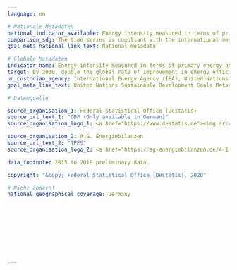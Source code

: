 ```yaml
---
language: en

# Nationale Metadaten
national_indicator_available: Energy intensity measured in terms of primary energy and GDP
comparison_sdg: The time series is compliant with the international metadata description.
goal_meta_national_link_text: National metadata

# Globale Metadaten
indicator_name: Energy intensity measured in terms of primary energy and GDP
target: By 2030, double the global rate of improvement in energy efficiency
un_custodian_agency: International Energy Agency (IEA), United Nations Statistics Division (UNSD), United Nations' inter-agency mechanism on energy (UN Energy)
goal_meta_link_text: United Nations Sustainable Development Goals Metadata

# Datenquelle

source_organisation_1: Federal Statistical Office (Destatis)
source_url_text_1: "GDP (Only available in German)"
source_organisation_logo_1: <a href="https://www.destatis.de"><img src="https://g205sdgs.github.io/sdg-indicators/public/LogosEn/destatis.png" alt="Logo Destatis" /></a>

source_organisation_2: A.G. Energiebilanzen
source_url_text_2: "TPES"
source_organisation_logo_2: <a href="https://ag-energiebilanzen.de/4-1-Home.html"><img src="https://g205sdgs.github.io/sdg-indicators/public/LogosEn/ageb.png" alt="Logo AG Energiebilanzen" /></a>

data_footnote: 2015 to 2018 preliminary data.

copyright: "&copy; Federal Statistical Office (Destatis), 2020"

# Nicht ändern!
national_geographical_coverage: Germany










---
```

